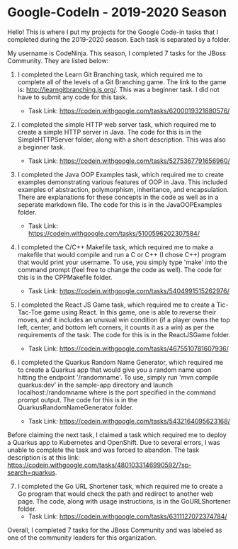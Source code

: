 # Google-CodeIn - 2019-2020 Season

Hello! This is where I put my projects for the Google Code-in tasks that I completed during the 2019-2020 season. Each task is separated by a folder.

My username is CodeNinja. This season, I completed 7 tasks for the JBoss Community. They are listed below:

1. I completed the Learn Git Branching task, which required me to complete all of the levels of a Git Branching game. The link to the game is: http://learngitbranching.js.org/. This was a beginner task. I did not have to submit any code for this task.
    - Task Link: https://codein.withgoogle.com/tasks/6200019321880576/

2. I completed the simple HTTP web server task, which required me to create a simple HTTP server in Java. The code for this is in the SimpleHTTPServer folder, along with a short description. This was also a beginner task.
    - Task Link: https://codein.withgoogle.com/tasks/5275367791656960/

3. I completed the Java OOP Examples task, which required me to create examples demonstrating various features of OOP in Java. This included examples of abstraction, polymorphism, inheritance, and encapsulation. There are explanations for these concepts in the code as well as in a seperate markdown file. The code for this is in the JavaOOPExamples folder.
    - Task Link: https://codein.withgoogle.com/tasks/5100596202307584/

4. I completed the C/C++ Makefile task, which required me to make a makefile that would compile and run a C or C++ (I chose C++) program that would print your username. To use, you simply type 'make' into the command prompt (feel free to change the code as well). The code for this is in the CPPMakefile folder.
    - Task Link: https://codein.withgoogle.com/tasks/5404991515262976/

5. I completed the React JS Game task, which required me to create a Tic-Tac-Toe game using React. In this game, one is able to reverse their moves, and it includes an unusual win condition (if a player owns the top left, center, and bottom left corners, it counts it as a win) as per the requirements of the task. The code for this is in the ReactJSGame folder.
    - Task Link: https://codein.withgoogle.com/tasks/4675510781607936/

6. I completed the Quarkus Random Name Generator, which required me to create a Quarkus app that would give you a random name upon hitting the endpoint '/randomname'. To use, simply run 'mvn compile quarkus:dev' in the sample-app directory and launch localhost:<port>/randomname where <port> is the port specified in the command prompt output. The code for this is in the QuarkusRandomNameGenerator folder.
    - Task Link: https://codein.withgoogle.com/tasks/5432164095623168/

Before claiming the next task, I claimed a task which required me to deploy a Quarkus app to Kubernetes and OpenShift. Due to several errors, I was unable to complete the task and was forced to abandon. The task description is at this link: https://codein.withgoogle.com/tasks/4801033146990592/?sp-search=quarkus.

7. I completed the Go URL Shortener task, which required me to create a Go program that would check the path and redirect to another web page. The code, along with usage instructions, is in the GoURLShortener folder.
    - Task Link: https://codein.withgoogle.com/tasks/6311127072374784/

Overall, I completed 7 tasks for the JBoss Community and was labeled as one of the community leaders for this organization. 

